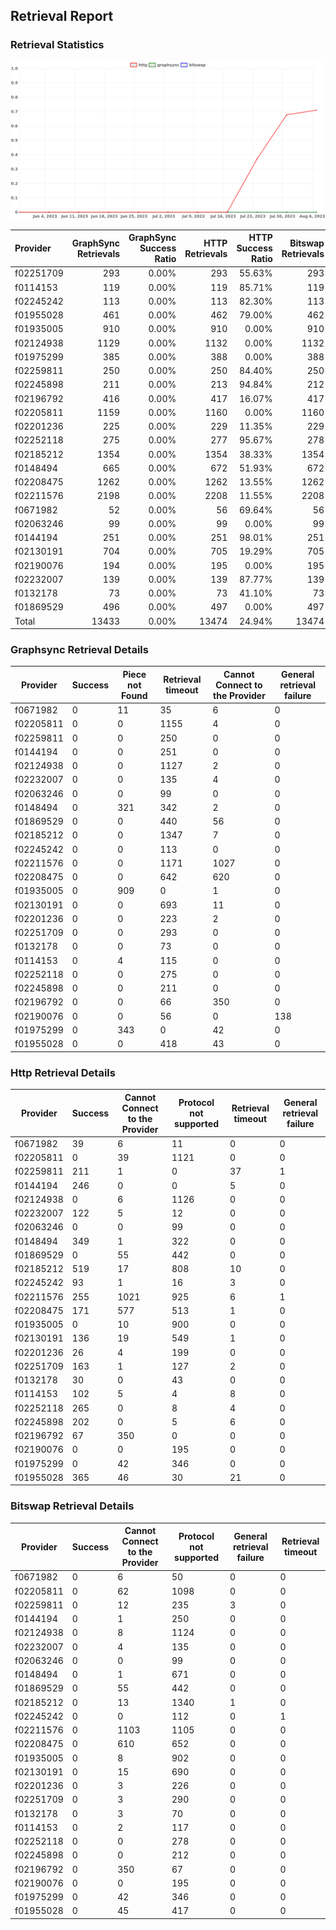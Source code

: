 ## Retrieval Report
### Retrieval Statistics
<img src="https://raw.githubusercontent.com/data-preservation-programs/filplus-checker-assets/main/filecoin-project/filecoin-plus-large-datasets/issues/1997/1691455137583.png"/>

| Provider  | GraphSync Retrievals | GraphSync Success Ratio | HTTP Retrievals | HTTP Success Ratio | Bitswap Retrievals | Bitswap Success Ratio |
| :-------- | -------------------: | ----------------------: | --------------: | -----------------: | -----------------: | --------------------: |
| f02251709 |                  293 |                   0.00% |             293 |             55.63% |                293 |                 0.00% |
| f0114153  |                  119 |                   0.00% |             119 |             85.71% |                119 |                 0.00% |
| f02245242 |                  113 |                   0.00% |             113 |             82.30% |                113 |                 0.00% |
| f01955028 |                  461 |                   0.00% |             462 |             79.00% |                462 |                 0.00% |
| f01935005 |                  910 |                   0.00% |             910 |              0.00% |                910 |                 0.00% |
| f02124938 |                 1129 |                   0.00% |            1132 |              0.00% |               1132 |                 0.00% |
| f01975299 |                  385 |                   0.00% |             388 |              0.00% |                388 |                 0.00% |
| f02259811 |                  250 |                   0.00% |             250 |             84.40% |                250 |                 0.00% |
| f02245898 |                  211 |                   0.00% |             213 |             94.84% |                212 |                 0.00% |
| f02196792 |                  416 |                   0.00% |             417 |             16.07% |                417 |                 0.00% |
| f02205811 |                 1159 |                   0.00% |            1160 |              0.00% |               1160 |                 0.00% |
| f02201236 |                  225 |                   0.00% |             229 |             11.35% |                229 |                 0.00% |
| f02252118 |                  275 |                   0.00% |             277 |             95.67% |                278 |                 0.00% |
| f02185212 |                 1354 |                   0.00% |            1354 |             38.33% |               1354 |                 0.00% |
| f0148494  |                  665 |                   0.00% |             672 |             51.93% |                672 |                 0.00% |
| f02208475 |                 1262 |                   0.00% |            1262 |             13.55% |               1262 |                 0.00% |
| f02211576 |                 2198 |                   0.00% |            2208 |             11.55% |               2208 |                 0.00% |
| f0671982  |                   52 |                   0.00% |              56 |             69.64% |                 56 |                 0.00% |
| f02063246 |                   99 |                   0.00% |              99 |              0.00% |                 99 |                 0.00% |
| f0144194  |                  251 |                   0.00% |             251 |             98.01% |                251 |                 0.00% |
| f02130191 |                  704 |                   0.00% |             705 |             19.29% |                705 |                 0.00% |
| f02190076 |                  194 |                   0.00% |             195 |              0.00% |                195 |                 0.00% |
| f02232007 |                  139 |                   0.00% |             139 |             87.77% |                139 |                 0.00% |
| f0132178  |                   73 |                   0.00% |              73 |             41.10% |                 73 |                 0.00% |
| f01869529 |                  496 |                   0.00% |             497 |              0.00% |                497 |                 0.00% |
| Total     |                13433 |                   0.00% |           13474 |             24.94% |              13474 |                 0.00% |

### Graphsync Retrieval Details
| Provider  | Success | Piece not Found | Retrieval timeout | Cannot Connect to the Provider | General retrieval failure |
| --------- | ------- | --------------- | ----------------- | ------------------------------ | ------------------------- |
| f0671982  | 0       | 11              | 35                | 6                              | 0                         |
| f02205811 | 0       | 0               | 1155              | 4                              | 0                         |
| f02259811 | 0       | 0               | 250               | 0                              | 0                         |
| f0144194  | 0       | 0               | 251               | 0                              | 0                         |
| f02124938 | 0       | 0               | 1127              | 2                              | 0                         |
| f02232007 | 0       | 0               | 135               | 4                              | 0                         |
| f02063246 | 0       | 0               | 99                | 0                              | 0                         |
| f0148494  | 0       | 321             | 342               | 2                              | 0                         |
| f01869529 | 0       | 0               | 440               | 56                             | 0                         |
| f02185212 | 0       | 0               | 1347              | 7                              | 0                         |
| f02245242 | 0       | 0               | 113               | 0                              | 0                         |
| f02211576 | 0       | 0               | 1171              | 1027                           | 0                         |
| f02208475 | 0       | 0               | 642               | 620                            | 0                         |
| f01935005 | 0       | 909             | 0                 | 1                              | 0                         |
| f02130191 | 0       | 0               | 693               | 11                             | 0                         |
| f02201236 | 0       | 0               | 223               | 2                              | 0                         |
| f02251709 | 0       | 0               | 293               | 0                              | 0                         |
| f0132178  | 0       | 0               | 73                | 0                              | 0                         |
| f0114153  | 0       | 4               | 115               | 0                              | 0                         |
| f02252118 | 0       | 0               | 275               | 0                              | 0                         |
| f02245898 | 0       | 0               | 211               | 0                              | 0                         |
| f02196792 | 0       | 0               | 66                | 350                            | 0                         |
| f02190076 | 0       | 0               | 56                | 0                              | 138                       |
| f01975299 | 0       | 343             | 0                 | 42                             | 0                         |
| f01955028 | 0       | 0               | 418               | 43                             | 0                         |

### Http Retrieval Details
| Provider  | Success | Cannot Connect to the Provider | Protocol not supported | Retrieval timeout | General retrieval failure |
| --------- | ------- | ------------------------------ | ---------------------- | ----------------- | ------------------------- |
| f0671982  | 39      | 6                              | 11                     | 0                 | 0                         |
| f02205811 | 0       | 39                             | 1121                   | 0                 | 0                         |
| f02259811 | 211     | 1                              | 0                      | 37                | 1                         |
| f0144194  | 246     | 0                              | 0                      | 5                 | 0                         |
| f02124938 | 0       | 6                              | 1126                   | 0                 | 0                         |
| f02232007 | 122     | 5                              | 12                     | 0                 | 0                         |
| f02063246 | 0       | 0                              | 99                     | 0                 | 0                         |
| f0148494  | 349     | 1                              | 322                    | 0                 | 0                         |
| f01869529 | 0       | 55                             | 442                    | 0                 | 0                         |
| f02185212 | 519     | 17                             | 808                    | 10                | 0                         |
| f02245242 | 93      | 1                              | 16                     | 3                 | 0                         |
| f02211576 | 255     | 1021                           | 925                    | 6                 | 1                         |
| f02208475 | 171     | 577                            | 513                    | 1                 | 0                         |
| f01935005 | 0       | 10                             | 900                    | 0                 | 0                         |
| f02130191 | 136     | 19                             | 549                    | 1                 | 0                         |
| f02201236 | 26      | 4                              | 199                    | 0                 | 0                         |
| f02251709 | 163     | 1                              | 127                    | 2                 | 0                         |
| f0132178  | 30      | 0                              | 43                     | 0                 | 0                         |
| f0114153  | 102     | 5                              | 4                      | 8                 | 0                         |
| f02252118 | 265     | 0                              | 8                      | 4                 | 0                         |
| f02245898 | 202     | 0                              | 5                      | 6                 | 0                         |
| f02196792 | 67      | 350                            | 0                      | 0                 | 0                         |
| f02190076 | 0       | 0                              | 195                    | 0                 | 0                         |
| f01975299 | 0       | 42                             | 346                    | 0                 | 0                         |
| f01955028 | 365     | 46                             | 30                     | 21                | 0                         |

### Bitswap Retrieval Details
| Provider  | Success | Cannot Connect to the Provider | Protocol not supported | General retrieval failure | Retrieval timeout |
| --------- | ------- | ------------------------------ | ---------------------- | ------------------------- | ----------------- |
| f0671982  | 0       | 6                              | 50                     | 0                         | 0                 |
| f02205811 | 0       | 62                             | 1098                   | 0                         | 0                 |
| f02259811 | 0       | 12                             | 235                    | 3                         | 0                 |
| f0144194  | 0       | 1                              | 250                    | 0                         | 0                 |
| f02124938 | 0       | 8                              | 1124                   | 0                         | 0                 |
| f02232007 | 0       | 4                              | 135                    | 0                         | 0                 |
| f02063246 | 0       | 0                              | 99                     | 0                         | 0                 |
| f0148494  | 0       | 1                              | 671                    | 0                         | 0                 |
| f01869529 | 0       | 55                             | 442                    | 0                         | 0                 |
| f02185212 | 0       | 13                             | 1340                   | 1                         | 0                 |
| f02245242 | 0       | 0                              | 112                    | 0                         | 1                 |
| f02211576 | 0       | 1103                           | 1105                   | 0                         | 0                 |
| f02208475 | 0       | 610                            | 652                    | 0                         | 0                 |
| f01935005 | 0       | 8                              | 902                    | 0                         | 0                 |
| f02130191 | 0       | 15                             | 690                    | 0                         | 0                 |
| f02201236 | 0       | 3                              | 226                    | 0                         | 0                 |
| f02251709 | 0       | 3                              | 290                    | 0                         | 0                 |
| f0132178  | 0       | 3                              | 70                     | 0                         | 0                 |
| f0114153  | 0       | 2                              | 117                    | 0                         | 0                 |
| f02252118 | 0       | 0                              | 278                    | 0                         | 0                 |
| f02245898 | 0       | 0                              | 212                    | 0                         | 0                 |
| f02196792 | 0       | 350                            | 67                     | 0                         | 0                 |
| f02190076 | 0       | 0                              | 195                    | 0                         | 0                 |
| f01975299 | 0       | 42                             | 346                    | 0                         | 0                 |
| f01955028 | 0       | 45                             | 417                    | 0                         | 0                 |
